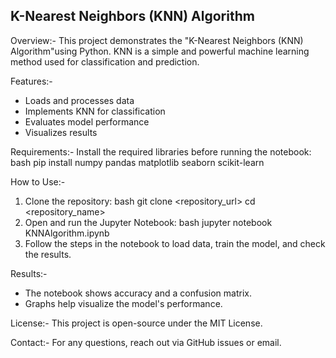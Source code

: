 ## K-Nearest Neighbors (KNN) Algorithm ##

Overview:-
This project demonstrates the "K-Nearest Neighbors (KNN) Algorithm"using Python.
KNN is a simple and powerful machine learning method used for classification and prediction.

Features:-
- Loads and processes data
- Implements KNN for classification
- Evaluates model performance
- Visualizes results

Requirements:-
Install the required libraries before running the notebook:
bash
pip install numpy pandas matplotlib seaborn scikit-learn

How to Use:-
1. Clone the repository:
   bash
   git clone <repository_url>
   cd <repository_name>
2. Open and run the Jupyter Notebook:
   bash
   jupyter notebook KNNAlgorithm.ipynb
3. Follow the steps in the notebook to load data, train the model, and check the results.

Results:-
- The notebook shows accuracy and a confusion matrix.
- Graphs help visualize the model's performance.

License:-
This project is open-source under the MIT License.

Contact:-
For any questions, reach out via GitHub issues or email.

